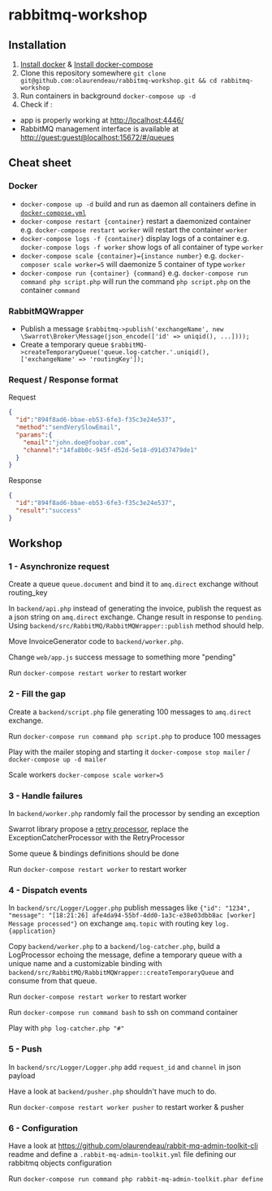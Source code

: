 # rabbitmq-workshop

## Installation

1. [Install docker](https://www.docker.com/products/overview#/install_the_platform) & [Install docker-compose](https://docs.docker.com/compose/install/)
2. Clone this repository somewhere `git clone git@github.com:olaurendeau/rabbitmq-workshop.git && cd rabbitmq-workshop`
3. Run containers in background `docker-compose up -d`
4. Check if :
  * app is properly working at [http://localhost:4446/](http://localhost:4446/)
  * RabbitMQ management interface is available at [http://guest:guest@localhost:15672/#/queues](http://guest:guest@localhost:15672/#/queues)

## Cheat sheet

### Docker

* `docker-compose up -d` build and run as daemon all containers define in [`docker-compose.yml`](https://github.com/olaurendeau/rabbitmq-workshop/blob/master/docker-compose.yml)
* `docker-compose restart {container}` restart a daemonized container e.g. `docker-compose restart worker` will restart the container `worker`
* `docker-compose logs -f {container}` display logs of a container e.g. `docker-compose logs -f worker` show logs of all container of type `worker`
* `docker-compose scale {container}={instance number}` e.g. `docker-composer scale worker=5` will daemonize 5 container of type `worker`
* `docker-compose run {container} {command}` e.g. `docker-compose run command php script.php` will run the command `php script.php` on the container `command`

### RabbitMQWrapper

* Publish a message `$rabbitmq->publish('exchangeName', new \Swarrot\Broker\Message(json_encode(['id' => uniqid(), ...])));`
* Create a temporary queue `$rabbitMQ->createTemporaryQueue('queue.log-catcher.'.uniqid(), ['exchangeName' => 'routingKey']);`

### Request / Response format

Request
```json
{
  "id":"894f8ad6-bbae-eb53-6fe3-f35c3e24e537",
  "method":"sendVerySlowEmail",
  "params":{
    "email":"john.doe@foobar.com",
    "channel":"14fa8b0c-945f-d52d-5e18-d91d37479de1"
  }
}
```

Response
```json
{
  "id":"894f8ad6-bbae-eb53-6fe3-f35c3e24e537",
  "result":"success"
}
```

## Workshop

### 1 - Asynchronize request

Create a queue `queue.document` and bind it to `amq.direct` exchange without routing_key

In `backend/api.php` instead of generating the invoice, publish the request as a json string on `amq.direct` exchange. Change result in response to `pending`. Using `backend/src/RabbitMQ/RabbitMQWrapper::publish` method should help.

Move InvoiceGenerator code to `backend/worker.php`.

Change `web/app.js` success message to something more "pending"

Run `docker-compose restart worker` to restart worker

### 2 - Fill the gap

Create a `backend/script.php` file generating 100 messages to `amq.direct` exchange.

Run `docker-compose run command php script.php` to produce 100 messages

Play with the mailer stoping and starting it `docker-compose stop mailer` / `docker-compose up -d mailer`

Scale workers `docker-compose scale worker=5`

### 3 - Handle failures

In `backend/worker.php` randomly fail the processor by sending an exception

Swarrot library propose a [retry processor](https://github.com/swarrot/swarrot/tree/master/src/Swarrot/Processor/Retry), replace the ExceptionCatcherProcessor with the RetryProcessor

Some queue & bindings definitions should be done

Run `docker-compose restart worker` to restart worker

### 4 - Dispatch events

In `backend/src/Logger/Logger.php` publish messages like `{"id": "1234", "message": "[18:21:26] afe4da94-55bf-4dd0-1a3c-e38e03dbb8ac [worker] Message processed"}` on exchange `amq.topic` with routing key `log.{application}`

Copy `backend/worker.php` to a `backend/log-catcher.php`, build a LogProcessor echoing the message, define a temporary queue with a unique name and a customizable binding with `backend/src/RabbitMQ/RabbitMQWrapper::createTemporaryQueue` and consume from that queue.

Run `docker-compose restart worker` to restart worker

Run `docker-compose run command bash` to ssh on command container

Play with `php log-catcher.php "#"`

### 5 - Push

In `backend/src/Logger/Logger.php` add `request_id` and `channel` in json payload

Have a look at `backend/pusher.php` shouldn't have much to do.

Run `docker-compose restart worker pusher` to restart worker & pusher

### 6 - Configuration

Have a look at https://github.com/olaurendeau/rabbit-mq-admin-toolkit-cli readme and define a `.rabbit-mq-admin-toolkit.yml` file defining our rabbitmq objects configuration

Run `docker-compose run command php rabbit-mq-admin-toolkit.phar define`
